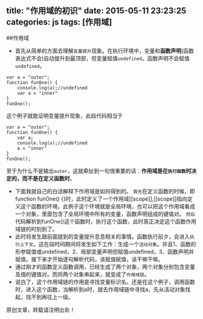 title: "作用域的初识"
date: 2015-05-11 23:23:25
categories: js
tags: [作用域]
---

##作用域
- 首先从简单的方面去理解`变量提升`现象。在执行环境中，变量和**函数声明**(函数表达式不会)自动提升到最顶部，但变量赋值`undefined`，函数声明不会赋值`undefined`。
```
var a = "outer";
function funOne() {
    console.log(a);//undefined
    var a = "inner"
}
funOne();
```
这个例子就能证明变量提升现象，此段代码相当于
```
var a = "outer";
function funOne() {
	var a;
    console.log(a);//undefined
    a = "inner"
}
funOne();
```
至于为什么不是输出`outer`，这就牵扯到一句很重要的话：**作用域是在`执行函数`时决定的，而不是在定义函数时**。
- 下面我就自己的白话解释下作用域是如何得到的。
`首先`在定义函数的时候，即 function funOne() {}时，此时定义了一个作用域[[scope]],[[scope]]指向定义这个函数的环境，此例子这个环境就是全局环境，也可以把这个作用域看成一个对象，里面包含了全局环境中所有的变量，函数声明组成的键值对。
`然后`代码解析到funOne()这个函数时，执行这个函数，此时真正决定这个函数作用域链的时刻到了。
- 此时将发生跟前面提到的变量提升息息相关的事情。函数执行前夕，会进入`执行上下文`。这在段时间期间将发生如下工作：生成一个`活动对象`。并且1、函数的形参赋值或undefined，2、局部变量声明但赋值undefined，3、函数声明并赋值。接下来才开始逐句解析代码，该赋值赋值，该干嘛干嘛。
- 通过刚才的函数定义函数调用，已经生成了两个对象，两个对象分别包含变量及值的键值对。而将两个对象串起来，就变成了`作用域链`。
- 说白了，这个作用域链的作用是寻找变量标识名。还是在这个例子，调用函数时，进入这个函数，当解析到a时，就去作用域链中寻找a，先从活动对象找起，找不到再往上一级。



原创文章，转载请注明出处！

